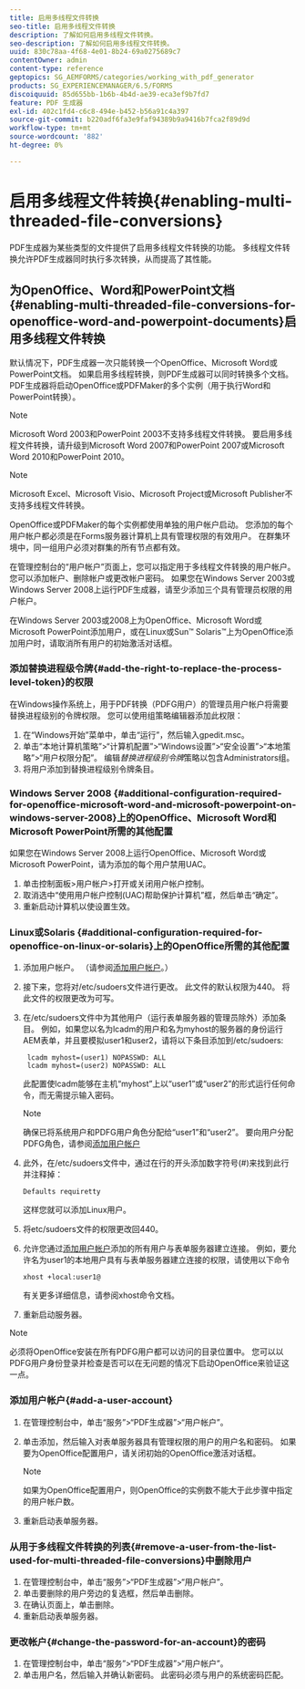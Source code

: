 ```yaml
---
title: 启用多线程文件转换
seo-title: 启用多线程文件转换
description: 了解如何启用多线程文件转换。
seo-description: 了解如何启用多线程文件转换。
uuid: 830c78aa-4f68-4e01-8b24-69a0275689c7
contentOwner: admin
content-type: reference
geptopics: SG_AEMFORMS/categories/working_with_pdf_generator
products: SG_EXPERIENCEMANAGER/6.5/FORMS
discoiquuid: 85d655bb-1b6b-4b4d-ae39-eca3ef9b7fd7
feature: PDF 生成器
exl-id: 402c1fd4-c6c8-494e-b452-b56a91c4a397
source-git-commit: b220adf6fa3e9faf94389b9a9416b7fca2f89d9d
workflow-type: tm+mt
source-wordcount: '882'
ht-degree: 0%

---
```


# 启用多线程文件转换{#enabling-multi-threaded-file-conversions}

PDF生成器为某些类型的文件提供了启用多线程文件转换的功能。 多线程文件转换允许PDF生成器同时执行多次转换，从而提高了其性能。

## 为OpenOffice、Word和PowerPoint文档{#enabling-multi-threaded-file-conversions-for-openoffice-word-and-powerpoint-documents}启用多线程文件转换

默认情况下，PDF生成器一次只能转换一个OpenOffice、Microsoft Word或PowerPoint文档。 如果启用多线程转换，则PDF生成器可以同时转换多个文档。 PDF生成器将启动OpenOffice或PDFMaker的多个实例（用于执行Word和PowerPoint转换）。

>[!NOTE]
>
>Microsoft Word 2003和PowerPoint 2003不支持多线程文件转换。 要启用多线程文件转换，请升级到Microsoft Word 2007和PowerPoint 2007或Microsoft Word 2010和PowerPoint 2010。

>[!NOTE]
>
>Microsoft Excel、Microsoft Visio、Microsoft Project或Microsoft Publisher不支持多线程文件转换。

OpenOffice或PDFMaker的每个实例都使用单独的用户帐户启动。 您添加的每个用户帐户都必须是在Forms服务器计算机上具有管理权限的有效用户。 在群集环境中，同一组用户必须对群集的所有节点都有效。

在管理控制台的“用户帐户”页面上，您可以指定用于多线程文件转换的用户帐户。 您可以添加帐户、删除帐户或更改帐户密码。 如果您在Windows Server 2003或Windows Server 2008上运行PDF生成器，请至少添加三个具有管理员权限的用户帐户。

在Windows Server 2003或2008上为OpenOffice、Microsoft Word或Microsoft PowerPoint添加用户，或在Linux或Sun™ Solaris™上为OpenOffice添加用户时，请取消所有用户的初始激活对话框。

### 添加替换进程级令牌{#add-the-right-to-replace-the-process-level-token}的权限

在Windows操作系统上，用于PDF转换（PDFG用户）的管理员用户帐户将需要替换进程级别的令牌权限。 您可以使用组策略编辑器添加此权限：

1. 在“Windows开始”菜单中，单击“运行”，然后输入gpedit.msc。
1. 单击“本地计算机策略”>“计算机配置”>“Windows设置”>“安全设置”>“本地策略”>“用户权限分配”。 编辑&#x200B;*替换进程级别令牌*&#x200B;策略以包含Administrators组。
1. 将用户添加到替换进程级别令牌条目。

### Windows Server 2008 {#additional-configuration-required-for-openoffice-microsoft-word-and-microsoft-powerpoint-on-windows-server-2008}上的OpenOffice、Microsoft Word和Microsoft PowerPoint所需的其他配置

如果您在Windows Server 2008上运行OpenOffice、Microsoft Word或Microsoft PowerPoint，请为添加的每个用户禁用UAC。

1. 单击控制面板>用户帐户>打开或关闭用户帐户控制。
1. 取消选中“使用用户帐户控制(UAC)帮助保护计算机”框，然后单击“确定”。
1. 重新启动计算机以使设置生效。

### Linux或Solaris {#additional-configuration-required-for-openoffice-on-linux-or-solaris}上的OpenOffice所需的其他配置

1. 添加用户帐户。 （请参阅[添加用户帐户](enabling-multi-threaded-file-conversions.md#add-a-user-account)。）
1. 接下来，您将对/etc/sudoers文件进行更改。 此文件的默认权限为440。 将此文件的权限更改为可写。
1. 在/etc/sudoers文件中为其他用户（运行表单服务器的管理员除外）添加条目。 例如，如果您以名为lcadm的用户和名为myhost的服务器的身份运行AEM表单，并且要模拟user1和user2，请将以下条目添加到/etc/sudoers:

   ```shell
    lcadm myhost=(user1) NOPASSWD: ALL
    lcadm myhost=(user2) NOPASSWD: ALL
   ```

   此配置使lcadm能够在主机“myhost”上以“user1”或“user2”的形式运行任何命令，而无需提示输入密码。

   >[!NOTE]
   >
   >确保已将系统用户和PDFG用户角色分配给“user1”和“user2”。 要向用户分配PDFG角色，请参阅[添加用户帐户](enabling-multi-threaded-file-conversions.md#add-a-user-account)

1. 此外，在/etc/sudoers文件中，通过在行的开头添加数字符号(#)来找到此行并注释掉：

   ```shell
   Defaults requiretty
   ```

   这样您就可以添加Linux用户。

1. 将etc/sudoers文件的权限更改回440。
1. 允许您通过[添加用户帐户](enabling-multi-threaded-file-conversions.md#add-a-user-account)添加的所有用户与表单服务器建立连接。 例如，要允许名为user1的本地用户具有与表单服务器建立连接的权限，请使用以下命令

   `xhost +local:user1@`

   有关更多详细信息，请参阅xhost命令文档。

1. 重新启动服务器。

>[!NOTE]
>
>必须将OpenOffice安装在所有PDFG用户都可以访问的目录位置中。 您可以以PDFG用户身份登录并检查是否可以在无问题的情况下启动OpenOffice来验证这一点。

### 添加用户帐户{#add-a-user-account}

1. 在管理控制台中，单击“服务”>“PDF生成器”>“用户帐户”。
1. 单击添加，然后输入对表单服务器具有管理权限的用户的用户名和密码。 如果要为OpenOffice配置用户，请关闭初始的OpenOffice激活对话框。

   >[!NOTE]
   >
   >如果为OpenOffice配置用户，则OpenOffice的实例数不能大于此步骤中指定的用户帐户数。

1. 重新启动表单服务器。

### 从用于多线程文件转换的列表{#remove-a-user-from-the-list-used-for-multi-threaded-file-conversions}中删除用户

1. 在管理控制台中，单击“服务”>“PDF生成器”>“用户帐户”。
1. 单击要删除的用户旁边的复选框，然后单击删除。
1. 在确认页面上，单击删除。
1. 重新启动表单服务器。

### 更改帐户{#change-the-password-for-an-account}的密码

1. 在管理控制台中，单击“服务”>“PDF生成器”>“用户帐户”。
1. 单击用户名，然后输入并确认新密码。 此密码必须与用户的系统密码匹配。
